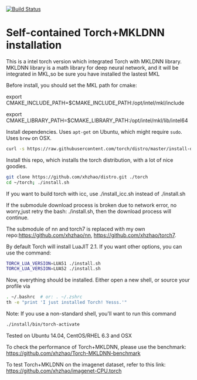 [![Build Status](https://travis-ci.org/torch/distro.svg?branch=master)](https://travis-ci.org/torch/distro)

Self-contained Torch+MKLDNN installation
============
This is a intel torch version which integrated Torch with MKLDNN library.
MKLDNN library is a math library for deep neural network, and it will be integrated in MKL,so be sure you have installed the lastest MKL

Before install, you should set the MKL path for cmake:

export CMAKE_INCLUDE_PATH=$CMAKE_INCLUDE_PATH:/opt/intel/mkl/include

export CMAKE_LIBRARY_PATH=$CMAKE_LIBRARY_PATH:/opt/intel/mkl/lib/intel64

Install dependencies. Uses `apt-get` on Ubuntu, which might require `sudo`. Uses `brew` on OSX.
```sh
curl -s https://raw.githubusercontent.com/torch/distro/master/install-deps | bash
```

Install this repo, which installs the torch distribution, with a lot of nice goodies.
```sh
git clone https://github.com/xhzhao/distro.git ./torch
cd ~/torch; ./install.sh
```
If you want to build torch with icc, use ./install_icc.sh instead of ./install.sh

If the submodule download process is broken due to network error, no worry,just retry the bash: ./install.sh, then the download process will continue.

The submodule of nn and torch7 is replaced with my own repo:https://github.com/xhzhao/nn, https://github.com/xhzhao/torch7.

By default Torch will install LuaJIT 2.1. If you want other options, you can use the command:
```sh
TORCH_LUA_VERSION=LUA51 ./install.sh
TORCH_LUA_VERSION=LUA52 ./install.sh
```

Now, everything should be installed. Either open a new shell, or source your profile via
```sh
. ~/.bashrc  # or: . ~/.zshrc
th -e "print 'I just installed Torch! Yesss.'"
```

Note: If you use a non-standard shell, you'll want to run this command
```sh
./install/bin/torch-activate
```

Tested on Ubuntu 14.04, CentOS/RHEL 6.3 and OSX

To check the performance of Torch+MKLDNN, please use the benchmark:
https://github.com/xhzhao/Torch-MKLDNN-benchmark

To test Torch+MKLDNN on the imagenet dataset, refer to this link:  https://github.com/xhzhao/imagenet-CPU.torch
